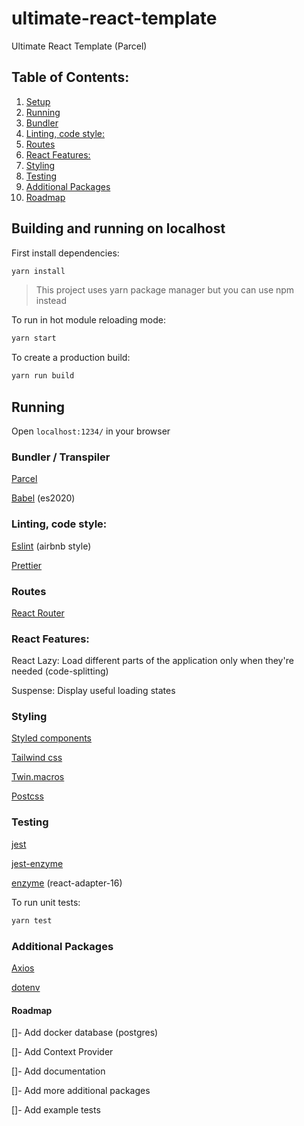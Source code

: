 # ultimate-react-template

Ultimate React Template (Parcel)

## Table of Contents:

1. [Setup](#Building%20and%20running%20on%20localhost)
2. [Running](#Running)
3. [Bundler](###Bundler%20/%20Transpiler)
4. [Linting, code style:](#Linting,%20code%20style:)
5. [Routes](#Routes)
6. [React Features:](#React%20Features:)
7. [Styling](#Styling)
8. [Testing](#Testing)
9. [Additional Packages](#Additional%20Packages)
10. [Roadmap](#Roadmap)

## Building and running on localhost

First install dependencies:

```sh
yarn install
```

> This project uses yarn package manager but you can use npm instead

To run in hot module reloading mode:

```sh
yarn start
```

To create a production build:

```sh
yarn run build
```

## Running

Open `localhost:1234/` in your browser

### Bundler / Transpiler

[Parcel](https://github.com/parcel-bundler/parcel)

[Babel](https://github.com/babel/babel) (es2020)

### Linting, code style:

[Eslint](https://github.com/eslint/eslint) (airbnb style)

[Prettier](https://github.com/prettier/prettier)

### Routes

[React Router](https://github.com/ReactTraining/react-router/tree/master/packages/react-router-dom)

### React Features:

React Lazy: Load different parts of the application only when they're needed (code-splitting)

Suspense: Display useful loading states

### Styling

[Styled components](https://github.com/styled-components/styled-components)

[Tailwind css](https://github.com/tailwindlabs/tailwindcss)

[Twin.macros](https://github.com/ben-rogerson/twin.macro)

[Postcss](https://github.com/postcss/postcss)

### Testing

[jest](https://github.com/facebook/jest)

[jest-enzyme](https://github.com/FormidableLabs/enzyme-matchers/blob/master/packages/jest-enzyme/README.md)

[enzyme](https://github.com/enzymejs/enzyme) (react-adapter-16)

To run unit tests:

```sh
yarn test
```

### Additional Packages

[Axios](https://github.com/axios/axios)

[dotenv](https://github.com/motdotla/dotenv)

#### Roadmap

[]- Add docker database (postgres)

[]- Add Context Provider

[]- Add documentation

[]- Add more additional packages

[]- Add example tests
